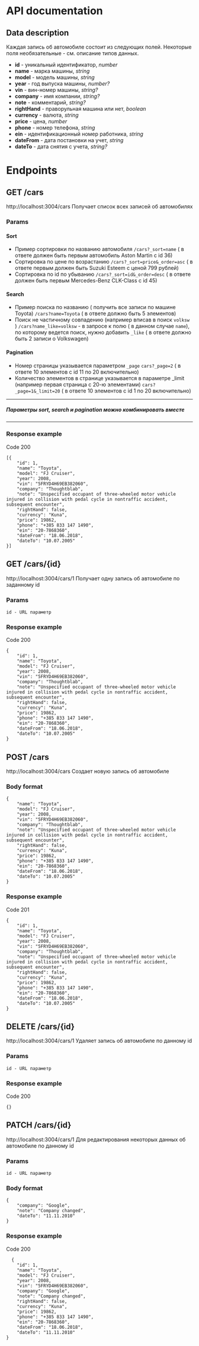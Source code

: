 # API documentation

## Data description

Каждая запись об автомобиле состоит из следующих полей. Некоторые поля необязательные - см. описание типов данных.

- **id** - уникальный идентификатор, _number_
- **name** - марка машины, _string_
- **model** - модель машины, _string_
- **year** - год выпуска машины, _number?_
- **vin** - вин-номер машины, _string?_
- **company** - имя компании, _string?_
- **note** - комментарий, _string?_
- **rightHand** - праворульная машина или нет, _boolean_
- **currency** - валюта, _string_
- **price** - цена, _number_
- **phone** - номер телефона, _string_
- **ein** - идентификационный номер работника, _string_
- **dateFrom** - дата постановки на учет, _string_
- **dateTo** - дата снятия с учета, _string?_

# Endpoints

## GET /cars

http://localhost:3004/cars
Получает список всех записей об автомобилях

### Params

#### Sort

- Пример сортировки по названию автомобиля
  `/cars?_sort=name` ( в ответе должен быть первым автомобиль Aston Martin с id 36)
- Сортировка по цене по возрастанию
  `/cars?_sort=price&_order=asc` ( в ответе первым должен быть Suzuki Esteem с ценой 799 рублей)
- Сортировка по id по убыванию
  `/cars?_sort=id&_order=desc` ( в ответе должен быть первым Mercedes-Benz CLK-Class с id 45)

#### Search

- Пример поиска по названию ( получить все записи по машине Toyota)
  `/cars?name=Toyota` ( в ответе должно быть 5 элементов)
- Поиск не частичному совпадению (например вписав в поиск `volksw` )
  `/cars?name_like=volksw` - в запросе к полю ( в данном случае `name`), по которому ведется поиск, нужно добавить `_like` ( в ответе должно быть 2 записи о Volkswagen)

#### Pagination

- Номер страницы указывается параметром `_page`
  `cars?_page=2` ( в ответе 10 элементов с id 11 по 20 включительно)
- Количество элементов в странице указывается в параметре \_limit (например первая страница с 20-ю элементами)
  `cars?_page=1&_limit=20` ( в ответе 10 элементов с id 1 по 20 включительно)

---

##### Параметры sort, search и pagination можно комбинировать вместе

---

### Response example

Code 200

    [{
        "id": 1,
        "name": "Toyota",
        "model": "FJ Cruiser",
        "year": 2008,
        "vin": "5FRYD4H69EB382060",
        "company": "Thoughtblab",
        "note": "Unspecified occupant of three-wheeled motor vehicle injured in collision with pedal cycle in nontraffic accident, subsequent encounter",
        "rightHand": false,
        "currency": "Kuna",
        "price": 19862,
        "phone": "+385 833 147 1490",
        "ein": "20-7868360",
        "dateFrom": "18.06.2018",
        "dateTo": "10.07.2005"
    }]

## GET /cars/{id}

http://localhost:3004/cars/1
Получает одну запись об автомобиле по заданному id

### Params

    id - URL параметр

### Response example

Code 200

    {
        "id": 1,
        "name": "Toyota",
        "model": "FJ Cruiser",
        "year": 2008,
        "vin": "5FRYD4H69EB382060",
        "company": "Thoughtblab",
        "note": "Unspecified occupant of three-wheeled motor vehicle injured in collision with pedal cycle in nontraffic accident, subsequent encounter",
        "rightHand": false,
        "currency": "Kuna",
        "price": 19862,
        "phone": "+385 833 147 1490",
        "ein": "20-7868360",
        "dateFrom": "18.06.2018",
        "dateTo": "10.07.2005"
    }

## POST /cars

http://localhost:3004/cars
Создает новую запись об автомобиле

### Body format

    {
    	"name": "Toyota",
        "model": "FJ Cruiser",
        "year": 2008,
        "vin": "5FRYD4H69EB382060",
        "company": "Thoughtblab",
        "note": "Unspecified occupant of three-wheeled motor vehicle injured in collision with pedal cycle in nontraffic accident, subsequent encounter",
        "rightHand": false,
        "currency": "Kuna",
        "price": 19862,
        "phone": "+385 833 147 1490",
        "ein": "20-7868360",
        "dateFrom": "18.06.2018",
        "dateTo": "10.07.2005"
    }

### Response example

Code 201

    {
        "id": 1,
        "name": "Toyota",
        "model": "FJ Cruiser",
        "year": 2008,
        "vin": "5FRYD4H69EB382060",
        "company": "Thoughtblab",
        "note": "Unspecified occupant of three-wheeled motor vehicle injured in collision with pedal cycle in nontraffic accident, subsequent encounter",
        "rightHand": false,
        "currency": "Kuna",
        "price": 19862,
        "phone": "+385 833 147 1490",
        "ein": "20-7868360",
        "dateFrom": "18.06.2018",
        "dateTo": "10.07.2005"
    }

## DELETE /cars/{id}

http://localhost:3004/cars/1
Удаляет запись об автомобиле по данному id

### Params

    id - URL параметр

### Response example

Code 200

    {}

## PATCH /cars/{id}

http://localhost:3004/cars/1
Для редактирования некоторых данных об автомобиле по данному id

### Params

    id - URL параметр

### Body format

    {
        "company": "Google",
        "note": "Company changed",
        "dateTo": "11.11.2010"
    }

### Response example

Code 200

      {
        "id": 1,
        "name": "Toyota",
        "model": "FJ Cruiser",
        "year": 2008,
        "vin": "5FRYD4H69EB382060",
        "company": "Google",
        "note": "Company changed",
        "rightHand": false,
        "currency": "Kuna",
        "price": 19862,
        "phone": "+385 833 147 1490",
        "ein": "20-7868360",
        "dateFrom": "18.06.2018",
        "dateTo": "11.11.2010"
    }
